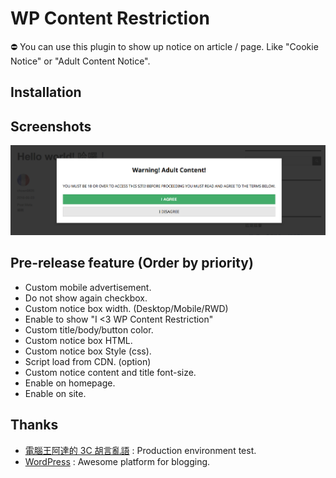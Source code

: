 # WP Content Restriction
⛔ You can use this plugin to show up notice on article / page. Like "Cookie Notice" or "Adult Content Notice".

## Installation

## Screenshots
![Notice box](assets/screenshot-1.png)

## Pre-release feature (Order by priority)
* Custom mobile advertisement.
* Do not show again checkbox.
* Custom notice box width. (Desktop/Mobile/RWD)
* Enable to show "I <3 WP Content Restriction"
* Custom title/body/button color.
* Custom notice box HTML.
* Custom notice box Style (css).
* Script load from CDN. (option)
* Custom notice content and title font-size.
* Enable on homepage.
* Enable on site.

## Thanks
* [電腦王阿達的 3C 胡言亂語](https://www.kocpc.com.tw) : Production environment test.
* [WordPress](https://wordpress.com/) : Awesome platform for blogging.